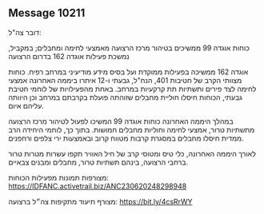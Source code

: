 ## Message 10211

דובר צה"ל: 

כוחות אוגדה 99 ממשיכים בטיהור מרכז הרצועה מאמצעי לחימה ומחבלים; במקביל, נמשכת פעילות אוגדה 162 בדרום הרצועה

אוגדה 162 ממשיכה בפעילות ממוקדת ועל בסיס מידע מודיעיני במרחב רפיח.
כוחות מצוותי הקרב של חטיבות 401, הנח"ל, גבעתי ו-12 איתרו ביממה האחרונה אמצעי לחימה לצד פירים ותשתיות תת קרקעיות במרחב.
באחת מהפעילויות של לוחמי חטיבת גבעתי, הכוחות חיסלו חוליית מחבלים שזוהתה פועלת בקרבתם במרחב וכן היוותה עליהם איום.

במהלך היממה האחרונה כוחות אוגדה 99 המשיכו לפעול לטיהור מרכז הרצועה מתשתיות טרור, אמצעי לחימה וחוליות מחבלים חמושות.
בתוך כך, לוחמי היחידה הרב ממדית חיסלו מחבלים במסגרת קרבות מטווח קרוב ובאמצעות ירי צלפים ורחפנים.

לאורך היממה האחרונה, כלי טיס ומטוסי קרב של חיל האוויר תקפו עשרות מטרות טרור ברחבי הרצועה, בינהם תשתיות טרור, מחבלים ומבנים צבאיים.

מצורפות תמונות מפעילות הכוחות: https://IDFANC.activetrail.biz/ANC230620248298948

מצורף תיעוד מתקיפות צה״ל ברצועה: https://bit.ly/4csRrWY

